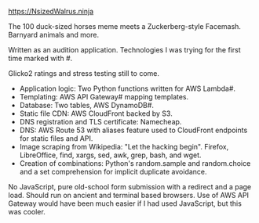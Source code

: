 https://NsizedWalrus.ninja

The 100 duck-sized horses meme meets a Zuckerberg-style Facemash. Barnyard animals and more.

Written as an audition application. Technologies I was trying for the first time marked with #.

Glicko2 ratings and stress testing still to come.

* Application logic: Two Python functions written for AWS Lambda#.
* Templating: AWS API Gateway# mapping templates.
* Database: Two tables, AWS DynamoDB#.
* Static file CDN: AWS CloudFront backed by S3.
* DNS registration and TLS certificate: Namecheap.
* DNS: AWS Route 53 with aliases feature used to CloudFront endpoints for static files and API.
* Image scraping from Wikipedia: "Let the hacking begin". Firefox, LibreOffice, find, xargs, sed, awk, grep, bash, and wget.
* Creation of combinations: Python's random.sample and random.choice and a set comprehension for implicit duplicate avoidance.

No JavaScript, pure old-school form submission with a redirect and a page load. Should run on ancient and terminal based browsers. Use of AWS API Gateway would have been much easier if I had used JavaScript, but this was cooler.
